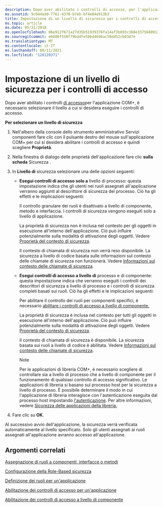 ```yaml
---
description: Dopo aver abilitato i controlli di accesso, per l'applicazione COM+, è necessario selezionare il livello a cui si desidera eseguire i controlli di accesso.
ms.assetid: 9c044add-7761-4378-b7eb-bf4e84e913b3
title: Impostazione di un livello di sicurezza per i controlli di accesso
ms.topic: article
ms.date: 05/31/2018
ms.openlocfilehash: 06e912f671a27d35b51939376fa14af3b693c368e3375680913693d364ddf638
ms.sourcegitcommit: e6600f550f79bddfe58bd4696ac50dd52cb03d7e
ms.translationtype: MT
ms.contentlocale: it-IT
ms.lasthandoff: 08/11/2021
ms.locfileid: "120120371"
---
```

# <a name="setting-a-security-level-for-access-checks"></a>Impostazione di un livello di sicurezza per i controlli di accesso

Dopo aver abilitato i controlli [di accesso](enabling-access-checks-for-an-application.md)per l'applicazione COM+, è necessario selezionare il livello a cui si desidera eseguire i controlli di accesso.

**Per selezionare un livello di sicurezza**

1.  Nell'albero della console dello strumento amministrativo Servizi componenti fare clic con il pulsante destro del mouse sull'applicazione COM+ per cui si desidera abilitare i controlli di accesso e quindi scegliere **Proprietà**.

2.  Nella finestra di dialogo delle proprietà dell'applicazione fare clic **sulla scheda** Sicurezza .

3.  In **Livello di** sicurezza selezionare una delle opzioni seguenti:

    -   **Esegui controlli di accesso solo a** livello di processo: questa impostazione indica che gli utenti nei ruoli assegnati all'applicazione verranno aggiunti al descrittore di sicurezza del processo. Ciò ha gli effetti e le implicazioni seguenti:

        Il controllo granulare dei ruoli è disattivato a livello di componente, metodo e interfaccia. I controlli di sicurezza vengono eseguiti solo a livello di applicazione.

        La proprietà di sicurezza non è inclusa nel contesto per gli oggetti in esecuzione all'interno dell'applicazione. Ciò può influire potenzialmente sulla modalità di attivazione degli oggetti. Vedere [Proprietà del contesto di sicurezza](security-context-property.md).

        Il contesto di chiamata di sicurezza non verrà reso disponibile. La sicurezza a livello di codice basata sulle informazioni sul contesto delle chiamate di sicurezza non funzionerà. Vedere [Informazioni sul contesto delle chiamate di sicurezza](security-call-context-information.md).

    -   **Esegui controlli di accesso a livello di** processo e di componente: questa impostazione indica che verranno eseguiti i controlli dei descrittori di sicurezza a livello di processo e i controlli di sicurezza completi basati sui ruoli. Ciò ha gli effetti e le implicazioni seguenti:

        Per abilitare il controllo dei ruoli per componenti specifici, è necessario [abilitare i controlli di accesso a livello di componente.](enabling-access-checks-at-the-component-level.md)

        La proprietà di sicurezza è inclusa nel contesto per tutti gli oggetti in esecuzione all'interno dell'applicazione. Ciò può influire potenzialmente sulla modalità di attivazione degli oggetti. Vedere [Proprietà del contesto di sicurezza](security-context-property.md).

        Il contesto di chiamata di sicurezza è disponibile. La sicurezza basata sui ruoli a livello di codice è abilitata. Vedere [Informazioni sul contesto delle chiamate di sicurezza](security-call-context-information.md).

        > [!Note]  
        > Per le applicazioni di libreria COM+, è necessario scegliere di controllare sia a livello di processo che a livello di componente per il funzionamento di qualsiasi controllo di accesso significativo. Le applicazioni di libreria si basano sul processo host per la sicurezza a livello di processo. È possibile determinare il modo in cui l'applicazione di libreria interagisce con l'autenticazione eseguita dal processo host impostando [l'autenticazione](enabling-authentication-for-a-library-application.md). Per altre informazioni, vedere [Sicurezza delle applicazioni della libreria.](library-application-security.md)

         

4.  Fare clic su **OK**.

Al successivo avvio dell'applicazione, la sicurezza verrà verificata automaticamente al livello specificato. Solo gli utenti assegnati ai ruoli assegnati all'applicazione avranno accesso all'applicazione.

## <a name="related-topics"></a>Argomenti correlati

<dl> <dt>

[Assegnazione di ruoli a componenti, interfacce o metodi](assigning-roles-to-components--interfaces--or-methods.md)
</dt> <dt>

[Configurazione della Role-Based sicurezza](configuring-role-based-security.md)
</dt> <dt>

[Definizione dei ruoli per un'applicazione](defining-roles-for-an-application.md)
</dt> <dt>

[Abilitazione dei controlli di accesso per un'applicazione](enabling-access-checks-for-an-application.md)
</dt> <dt>

[Abilitazione dei controlli di accesso a livello di componente](enabling-access-checks-at-the-component-level.md)
</dt> </dl>

 

 



